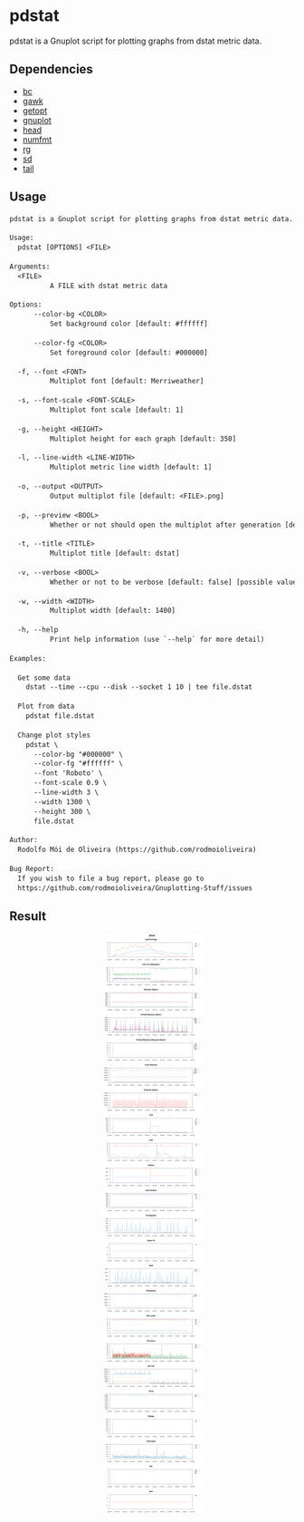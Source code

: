 # pdstat

pdstat is a Gnuplot script for plotting graphs from dstat metric data.

## Dependencies

  - [bc](https://linux.die.net/man/1/bc)
  - [gawk](https://www.gnu.org/software/gawk/)
  - [getopt](https://man7.org/linux/man-pages/man3/getopt.3.html)
  - [gnuplot](http://www.gnuplot.info/)
  - [head](https://man7.org/linux/man-pages/man1/head.1.html)
  - [numfmt](https://man7.org/linux/man-pages/man1/numfmt.1.html)
  - [rg](https://github.com/BurntSushi/ripgrep)
  - [sd](https://github.com/chmln/sd)
  - [tail](https://man7.org/linux/man-pages/man1/tail.1.html)

## Usage

```txt
pdstat is a Gnuplot script for plotting graphs from dstat metric data.

Usage:
  pdstat [OPTIONS] <FILE>

Arguments:
  <FILE>
          A FILE with dstat metric data

Options:
      --color-bg <COLOR>
          Set background color [default: #ffffff]

      --color-fg <COLOR>
          Set foreground color [default: #000000]

  -f, --font <FONT>
          Multiplot font [default: Merriweather]

  -s, --font-scale <FONT-SCALE>
          Multiplot font scale [default: 1]

  -g, --height <HEIGHT>
          Multiplot height for each graph [default: 350]

  -l, --line-width <LINE-WIDTH>
          Multiplot metric line width [default: 1]

  -o, --output <OUTPUT>
          Output multiplot file [default: <FILE>.png]

  -p, --preview <BOOL>
          Whether or not should open the multiplot after generation [default: true] [possible values: true, false]

  -t, --title <TITLE>
          Multiplot title [default: dstat]

  -v, --verbose <BOOL>
          Whether or not to be verbose [default: false] [possible values: true, false]

  -w, --width <WIDTH>
          Multiplot width [default: 1400]

  -h, --help
          Print help information (use `--help` for more detail)

Examples:

  Get some data
    dstat --time --cpu --disk --socket 1 10 | tee file.dstat

  Plot from data
    pdstat file.dstat

  Change plot styles
    pdstat \
      --color-bg "#000000" \
      --color-fg "#ffffff" \
      --font 'Roboto' \
      --font-scale 0.9 \
      --line-width 3 \
      --width 1300 \
      --height 300 \
      file.dstat

Author:
  Rodolfo Mói de Oliveira (https://github.com/rodmoioliveira)

Bug Report:
  If you wish to file a bug report, please go to
  https://github.com/rodmoioliveira/Gnuplotting-Stuff/issues
```

## Result

<p align="center">
  <img src="https://raw.githubusercontent.com/rodmoioliveira/Gnuplotting-Stuff/main/dstat/data/plot/all.png">
</p>

